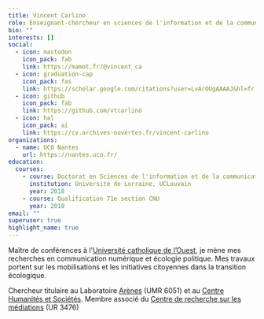 ```yaml
---
title: Vincent Carlino
role: Enseignant-chercheur en sciences de l'information et de la communication
bio: ""
interests: []
social:
  - icon: mastodon
    icon_pack: fab
    link: https://mamot.fr/@vincent_ca
  - icon: graduation-cap
    icon_pack: fas
    link: https://scholar.google.com/citations?user=LvArOUgAAAAJ&hl=fr
  - icon: github
    icon_pack: fab
    link: https://github.com/vtcarlino
  - icon: hal
    icon_pack: ai
    link: https://cv.archives-ouvertes.fr/vincent-carlino
organizations:
  - name: UCO Nantes
    url: https://nantes.uco.fr/
education:
  courses:
    - course: Doctorat en Sciences de l'information et de la communication
      institution: Université de Lorraine, UCLouvain
      year: 2018
    - course: Qualification 71e section CNU
      year: 2018
email: ""
superuser: true
highlight_name: true
---
```

Maître de conférences à l'[Université catholique de l’Ouest](https://www.uco.fr/), je mène mes recherches en communication numérique et écologie politique. Mes travaux portent sur les mobilisations et les initiatives citoyennes dans la transition écologique. 

Chercheur titulaire au Laboratoire [Arènes](https://arenes.eu/) (UMR 6051) et au [Centre Humanités et Sociétés](https://recherche.uco.fr/equipe/chus). Membre associé du [Centre de recherche sur les médiations](https://crem.univ-lorraine.fr/) (UR 3476)
